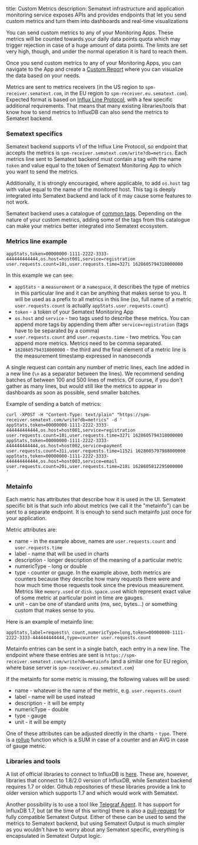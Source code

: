 title: Custom Metrics
description: Sematext infrastructure and application monitoring service exposes APIs and provides endpoints that let you send custom metrics and turn them into dashboards and real-time visualizations
    
You can send custom metrics to any of your Monitoring Apps. These metrics will be counted towards your
daily data points quota which may trigger rejection in case of a huge amount of data points.
The limits are set very high, though, and under the normal operation it is hard to reach them.

Once you send custom metrics to any of your Monitoring Apps, you can navigate to the App and create a [Custom Report](/docs/guide/reports-guide/#why-create-custom-reports) where you can visualize the data based on your needs.

Metrics are sent to metrics receivers (in the US region to `spm-receiver.sematext.com`, in the EU region
to `spm-receiver.eu.sematext.com`). Expected format is based on 
[Influx Line Protocol](https://docs.influxdata.com/influxdb/v1.7/write_protocols/line_protocol_tutorial/), with a few
specific additional requirements. That means that many existing libraries/tools that know how to send metrics to
InfluxDB can also send the metrics to Sematext backend.

### Sematext specifics

Sematext backend supports v1 of the Influx Line Protocol, so endpoint that accepts the metrics is
`spm-receiver.sematext.com/write?db=metrics`. Each metrics line sent to Sematext backend must contain a tag with the
name `token` and value equal to the token of Sematext Monitoring App to which you want to send the metrics.

Additionally, it is strongly encouraged, where applicable, to add `os.host` tag with value equal to the name of the
monitored host. This tag is deeply integrated into Sematext backend and lack of it may cause some features to not work.

Sematext backend uses a catalogue of [common tags](/docs/tags/). Depending on the nature of your
custom metrics, adding some of the tags from this catalogue can make your metrics better integrated into Sematext
ecosystem.


### Metrics line example

```
appStats,token=00000000-1111-2222-3333-444444444444,os.host=host001,service=registration user.requests.count=10i,user.requests.time=327i 1628605794318000000
```

In this example we can see:

  - `appStats` - a `measurement` or a `namespace`, it describes the type of metrics in this particular line and it can be
  anything that makes sense to you. It will be used as a prefix to all metrics in this line (so, full name of a metric
  `user.requests.count` is actually `appStats.user.requests.count`)
  - `token` - a token of your Sematext Monitoring App
  - `os.host` and `service` - two tags used to describe these metrics. You can append more tags by appending them after
  `service=registration` (tags have to be separated by a comma)
  - `user.requests.count` and `user.requests.time` - two metrics. You can append more metrics. Metrics need to be comma
  separated.
  - `1628605794318000000` - the third and the final element of a metric line is the measurement timestamp expressed in
  nanoseconds

A single request can contain any number of metric lines, each line added in a new line (`\n` as a separator between the
lines). We recommend sending batches of between 100 and 500 lines of metrics. Of course, if you don't gather as many
lines, but would still like the metrics to appear in dashboards as soon as possible, send smaller batches.

Example of sending a batch of metrics:
```
curl -XPOST -H "Content-Type: text/plain" "https://spm-receiver.sematext.com/write?db=metrics" -d '
appStats,token=00000000-1111-2222-3333-444444444444,os.host=host001,service=registration user.requests.count=10i,user.requests.time=327i 1628605794318000000
appStats,token=00000000-1111-2222-3333-444444444444,os.host=host002,service=payment user.requests.count=31i,user.requests.time=1152i 1628605797988000000
appStats,token=00000000-1111-2222-3333-444444444444,os.host=host003,service=email user.requests.count=20i,user.requests.time=218i 1628605812295000000
'
```

### Metainfo

Each metric has attributes that describe how it is used in the UI. Sematext specific bit is that such info about metrics
(we call it the "metainfo") can be sent to a separate endpoint. It is enough to send such metainfo just once for your
application.

Metric attributes are:

- name - in the example above, names are `user.requests.count` and `user.requests.time`
- label - name that will be used in charts
- description - longer description of the meaning of a particular metric
- numericType - long or double
- type - counter or gauge. In the example above, both metrics are counters because they describe how many requests there
  were and how much time those requests took since the previous measurement. Metrics like `memory.used` or
  `disk.space.used` which represent exact value of some metric at particular point in time are gauges.
- unit - can be one of standard units (ms, sec, bytes...) or something custom that makes sense to you.

Here is an example of metainfo line:

```
appStats,label=requests\ count,numericType=long,token=00000000-1111-2222-3333-444444444444,type=counter user.requests.count
```

Metainfo entries can be sent in a single batch, each entry in a new line. The endpoint where these entries are sent is
`https://spm-receiver.sematext.com/write?db=metainfo` (and a similar one for EU region, where base server is
`spm-receiver.eu.sematext.com`)

If the metainfo for some metric is missing, the following values will be used:

- name - whatever is the name of the metric, e.g. `user.requests.count`
- label - name will be used instead
- description - it will be empty
- numericType - double
- type - gauge
- unit - it will be empty

One of these attributes can be adjusted directly in the charts - `type`. There is a [rollup](/docs/dashboards/chart-builder/#rollup-by) function which is a SUM in case of a counter and an AVG in case of gauge metric.

### Libraries and tools

A list of official libraries to connect to InfluxDB is [here](https://docs.influxdata.com/influxdb/cloud/api-guide/client-libraries/).
These are, however, libraries that connect to 1.8/2.0 version of InfluxDB, while Sematext backend requires 1.7 or older.
Github repositories of these libraries provide a link to older version which supports 1.7 and which would work with
Sematext.

Another possibility is to use a tool like [Telegraf Agent](https://github.com/influxdata/telegraf). It has support for
InfluxDB 1.7, but (at the time of this writing) there is also a [pull-request](https://github.com/influxdata/telegraf/pull/9586)
for fully compatible Sematext Output. Either of these can be used to send the metrics to Sematext backend, but using
Sematext Output is much simpler as you wouldn't have to worry about any Sematext specific, everything is encapsulated in
Sematext Output logic.
